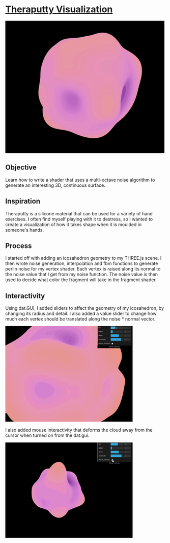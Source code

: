 # [Theraputty Visualization](https://anvidalal.github.io/Project1-Noise/)

<img src="demo.gif" width="500">

## Objective

Learn how to write a shader that uses a multi-octave noise algorithm to generate an interesting 3D, continuous surface.

## Inspiration

Theraputty is a silicone material that can be used for a variety of hand exercises. I often find myself playing with it to destress, so I wanted to create a visualization of how it takes shape when it is moulded in someone's hands.

## Process

I started off with adding an icosahedron geometry to my THREE.js scene. I then wrote noise generation, interpolation and fbm functions to generate perlin noise for my vertex shader. Each vertex is raised along its normal to the noise value that I get from my noise function. The noise value is then used to decide what color the fragment will take in the fragment shader.

## Interactivity

Using dat.GUI, I added sliders to affect the geometry of my icosahedron, by changing its radius and detail. I also added a value slider to change how much each vertex should be translated along the noise * normal vector.

<img src="sliders.gif" width="400">

I also added mouse interactivity that deforms the cloud away from the cursor when turned on from the dat.gui.

<img src="mouse.gif" width="400">
